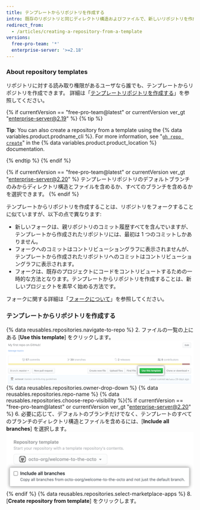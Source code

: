 ```yaml
---
title: テンプレートからリポジトリを作成する
intro: 既存のリポジトリと同じディレクトリ構造およびファイルで、新しいリポジトリを作成できます。
redirect_from:
  - /articles/creating-a-repository-from-a-template
versions:
  free-pro-team: '*'
  enterprise-server: '>=2.18'
---
```


### About repository templates

リポジトリに対する読み取り権限があるユーザなら誰でも、テンプレートからリポジトリを作成できます。 詳細は「[テンプレートリポジトリを作成する](/articles/creating-a-template-repository)」を参照してください。

{% if currentVersion == "free-pro-team@latest" or currentVersion ver_gt "enterprise-server@2.19" %}
{% tip %}

**Tip**: You can also create a repository from a template using the {% data variables.product.prodname_cli %}. For more information, see "[`gh repo create`](https://cli.github.com/manual/gh_repo_create)" in the {% data variables.product.product_location %} documentation.

{% endtip %}
{% endif %}

{% if currentVersion == "free-pro-team@latest" or currentVersion ver_gt "enterprise-server@2.20" %}
テンプレートリポジトリのデフォルトブランチのみからディレクトリ構造とファイルを含めるか、すべてのブランチを含めるかを選択できます。
{% endif %}

テンプレートからリポジトリを作成することは、リポジトリをフォークすることに似ていますが、以下の点で異なります:
- 新しいフォークは、親リポジトリのコミット履歴すべてを含んでいますが、テンプレートから作成されたリポジトリには、最初は 1 つのコミットしかありません。
- フォークへのコミットはコントリビューショングラフに表示されませんが、テンプレートから作成されたリポジトリへのコミットはコントリビューショングラフに表示されます。
- フォークは、既存のプロジェクトにコードをコントリビュートするための一時的な方法となります。テンプレートからリポジトリを作成することは、新しいプロジェクトを素早く始める方法です。

フォークに関する詳細は「[フォークについて](/articles/about-forks)」を参照してください。

### テンプレートからリポジトリを作成する

{% data reusables.repositories.navigate-to-repo %}
2. ファイルの一覧の上にある [**Use this template**] をクリックします。 ![[Use this template] ボタン](/assets/images/help/repository/use-this-template-button.png)
{% data reusables.repositories.owner-drop-down %}
{% data reusables.repositories.repo-name %}
{% data reusables.repositories.choose-repo-visibility %}{% if currentVersion == "free-pro-team@latest" or currentVersion ver_gt "enterprise-server@2.20" %}
6. 必要に応じて、デフォルトのブランチだけでなく、テンプレートのすべてのブランチのディレクトリ構造とファイルを含めるには、[**Include all branches**] を選択します。 ![Include all branches checkbox](/assets/images/help/repository/include-all-branches.png){% endif %}
{% data reusables.repositories.select-marketplace-apps %}
8. [**Create repository from template**] をクリックします。
